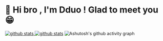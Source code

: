# 👋 Hi bro , I'm Dduo ! Glad to meet you 😁

<a href="https://github.com/Dddddduo"><img src="https://github-readme-stats.vercel.app/api?username=Dddddduo" alt="github stats">
  <a href="https://github.com/Dddddduo"><img src="https://stats.justsong.cn/api/csdn?id=qq_30500575?" alt="github stats"></a>
  ![Ashutosh's github activity graph](https://github-readme-activity-graph.vercel.app/graph?username=Dddddduo)
</a>
